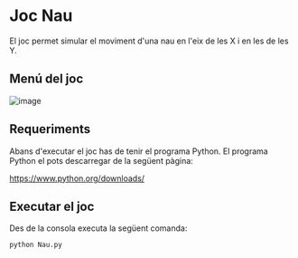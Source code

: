 # Joc Nau

El joc permet simular el moviment d'una nau en l'eix de les X i en les de les Y.

## Menú del joc

![image](https://user-images.githubusercontent.com/115583945/196506372-73044606-ba33-4ce2-b2d4-2f0eea02ceb5.png)

## Requeriments

Abans d'executar el joc has de tenir el programa Python.
El programa Python el pots descarregar de la següent pàgina:

https://www.python.org/downloads/

## Executar el joc

Des de la consola executa la següent comanda:

```
python Nau.py
```
